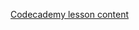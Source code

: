 [Codecademy lesson content](https://www.codecademy.com/courses/learn-c-sharp/lessons/csharp-data-types-variables/exercises/introduction-to-data-types-and-variables-csharp)

